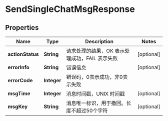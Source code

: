 

# SendSingleChatMsgResponse


## Properties

| Name | Type | Description | Notes |
|------------ | ------------- | ------------- | -------------|
|**actionStatus** | **String** | 请求处理的结果，OK 表示处理成功，FAIL 表示失败 |  [optional] |
|**errorInfo** | **String** | 错误信息 |  [optional] |
|**errorCode** | **Integer** | 错误码，0表示成功，非0表示失败 |  |
|**msgTime** | **Integer** | 消息时间戳，UNIX 时间戳 |  [optional] |
|**msgKey** | **String** | 消息唯一标识，用于撤回。长度不超过50个字符 |  [optional] |



